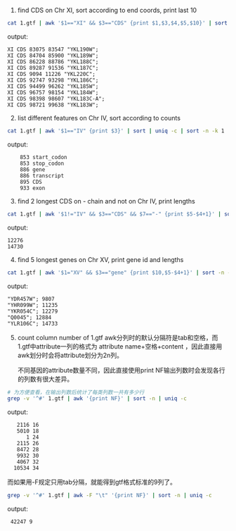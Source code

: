 1. find CDS on Chr XI, sort according to end coords, print last 10
```bash
cat 1.gtf | awk '$1=="XI" && $3=="CDS" {print $1,$3,$4,$5,$10}' | sort -n -k 5 | tail
```
output:
```
XI CDS 83075 83547 "YKL190W";
XI CDS 84704 85900 "YKL189W";
XI CDS 86228 88786 "YKL188C";
XI CDS 89287 91536 "YKL187C";
XI CDS 9094 11226 "YKL220C";
XI CDS 92747 93298 "YKL186C";
XI CDS 94499 96262 "YKL185W";
XI CDS 96757 98154 "YKL184W";
XI CDS 98398 98607 "YKL183C-A";
XI CDS 98721 99638 "YKL183W";
```

2. list different features on Chr IV, sort according to counts
```bash
cat 1.gtf | awk '$1=="IV" {print $3}' | sort | uniq -c | sort -n -k 1
```
output:
```
    853 start_codon
    853 stop_codon
    886 gene
    886 transcript
    895 CDS
    933 exon
```

3. find 2 longest CDS on - chain and not on Chr IV, print lengths
```bash
cat 1.gtf | awk '$1!="IV" && $3=="CDS" && $7=="-" {print $5-$4+1}' | sort -n | tail -2
```
output:
```
12276
14730
```

4. find 5 longest genes on Chr XV, print gene id and lengths
```bash
cat 1.gtf | awk '$1="XV" && $3=="gene" {print $10,$5-$4+1}' | sort -n -k 2 | tail -5
```
output:
```
"YDR457W"; 9807
"YHR099W"; 11235
"YKR054C"; 12279
"Q0045"; 12884
"YLR106C"; 14733
```

5. count column number of 1.gtf
   awk分列时的默认分隔符是tab和空格，而1.gtf中attribute一列的格式为 attribute name+空格+content ，因此直接用awk划分时会将attribute划分为2n列。
   
   不同基因的attribute数量不同，因此直接使用print NF输出列数时会发现各行的列数有很大差异。
```bash
# 为方便查看，在输出列数后统计了每类列数一共有多少行
grep -v '^#' 1.gtf | awk '{print NF}' | sort -n | uniq -c
```
output:
```
   2116 16
   5010 18
      1 24
   2115 26
   8472 28
   9932 30
   4067 32
  10534 34
```
   而如果用-F规定只用tab分隔，就能得到gtf格式标准的9列了。
```bash
grep -v '^#' 1.gtf | awk -F "\t" '{print NF}' | sort -n | uniq -c
```
output:
```
 42247 9
```
